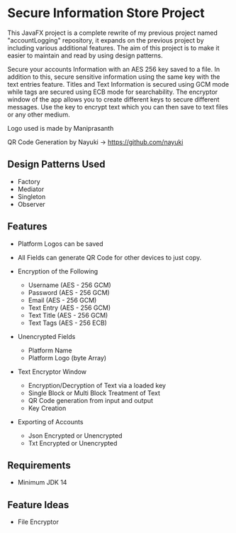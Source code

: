 # Secure Information Store Project


This JavaFX project is a complete rewrite of my previous project named "accountLogging" repository,
it expands on the previous project by including various additional features. The aim of this
project is to make it easier to maintain and read by using design patterns. 


Secure your accounts Information with an AES 256 key saved to a file. In addition to this, 
secure sensitive information using the same key with the text entries feature. 
Titles and Text Information is secured using GCM mode while tags are secured using ECB mode for
searchability. The encryptor window of the app allows you to create different
keys to secure different messages. Use the key to encrypt text which you can then save to
text files or any other medium.

Logo used is made by Maniprasanth

QR Code Generation by Nayuki -> https://github.com/nayuki

## Design Patterns Used

- Factory
- Mediator
- Singleton
- Observer


## Features


- Platform Logos can be saved
- All Fields can generate QR Code for other devices to just copy.
- Encryption of the Following

    - Username (AES - 256 GCM)
    - Password (AES - 256 GCM)
    - Email (AES - 256 GCM)
    - Text Entry (AES - 256 GCM)
    - Text Title (AES - 256 GCM)
    - Text Tags (AES - 256 ECB)
  

- Unencrypted Fields
  - Platform Name
  - Platform Logo (byte Array)


- Text Encryptor Window
  - Encryption/Decryption of Text via a loaded key
  - Single Block or Multi Block Treatment of Text
  - QR Code generation from input and output
  - Key Creation


- Exporting of Accounts
  - Json Encrypted or Unencrypted
  - Txt Encrypted or Unencrypted

## Requirements

-   Minimum JDK 14

## Feature Ideas

-   File Encryptor